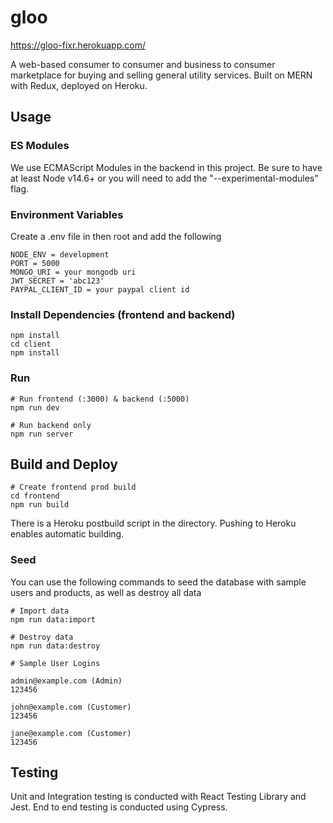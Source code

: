 # gloo
https://gloo-fixr.herokuapp.com/

A web-based consumer to consumer and business to consumer marketplace for buying and selling general utility services. Built on MERN with Redux, deployed on Heroku.

## Usage
### ES Modules 
We use ECMAScript Modules in the backend in this project. Be sure to have at least Node v14.6+ or you will need to add the "--experimental-modules" flag.

### Environment Variables
Create a .env file in then root and add the following
```
NODE_ENV = development
PORT = 5000
MONGO_URI = your mongodb uri
JWT_SECRET = 'abc123'
PAYPAL_CLIENT_ID = your paypal client id
```

### Install Dependencies (frontend and backend)
```
npm install
cd client
npm install
```
### Run
```
# Run frontend (:3000) & backend (:5000)
npm run dev

# Run backend only
npm run server
```

## Build and Deploy
```
# Create frontend prod build
cd frontend
npm run build
```
There is a Heroku postbuild script in the directory. Pushing to Heroku enables automatic building.

### Seed
You can use the following commands to seed the database with sample users and products, as well as destroy all data
```
# Import data
npm run data:import

# Destroy data
npm run data:destroy
```
```
# Sample User Logins

admin@example.com (Admin)
123456

john@example.com (Customer)
123456

jane@example.com (Customer)
123456
```

## Testing
Unit and Integration testing is conducted with React Testing Library and Jest. End to end testing is conducted using Cypress.





